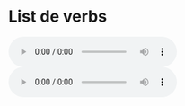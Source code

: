 # List de verbs

<audio controls>
    <source src="http://docs.google.com/uc?export=open&id=1y-qHweIQRsIVaTK-scbw4W7eo_BKv8Bu" type="audio/mp3">
</audio>

<br>

<audio controls>
    <source src="http://docs.google.com/uc?export=open&id=1zrejN1UFFB-w3-jLZGJed6-3pkrtFLUf" type="audio/mp3">
</audio>

<br>